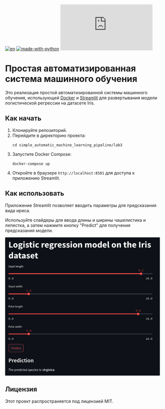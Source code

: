 [![en](https://img.shields.io/badge/lang-en-blue.svg)](README.md)
[![made-with-python](https://img.shields.io/badge/Made%20with-Python-1f425f.svg)](https://www.python.org/)
[![GitHub license](https://badgen.net/github/license/Naereen/Strapdown.js)](https://github.com/italian/simple_automatic_machine_learning_pipeline/blob/main/LICENSE)

# Простая автоматизированная система машинного обучения

Это реализация простой автоматизированной системы машинного обучения, использующей [Docker](https://www.docker.com) и [Streamlit](https://streamlit.io) для развертывания модели логистической регрессии на датасете Iris.

## Как начать

1. Клонируйте репозиторий.
2. Перейдите в директорию проекта:
    ```shell
    cd simple_automatic_machine_learning_pipeline/lab3
    ```
3. Запустите Docker Compose:
    ```shell
    docker-compose up
    ```
4. Откройте в браузере `http://localhost:8501` для доступа к приложению Streamlit.

## Как использовать

Приложение Streamlit позволяет вводить параметры для предсказания вида ириса.

Используйте слайдеры для ввода длины и ширины чашелистика и лепестка, а затем нажмите кнопку "Predict" для получения предсказания модели.

![Скриншот приложения](./screenshots/app.png)

## Лицензия

Этот проект распространяется под лицензией MIT.